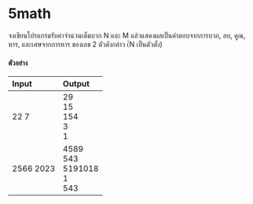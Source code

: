 # 5math

จงเขียนโปรแกรมรับค่าจำนวนเต็มบวก N และ M แล้วแสดงผลเป็นคำตอบจากการบวก, ลบ, คูณ, หาร, และเศษจากการหาร ของเลข 2 ตัวดังกล่าว (์N เป็นตัวตั้ง)

#### ตัวอย่าง

| Input | Output |
| :---- | :----- |
| 22 7 | 29 <br> 15 <br> 154 <br> 3 <br> 1 |
| 2566 2023 | 4589 <br> 543 <br> 5191018 <br> 1 <br> 543 |
